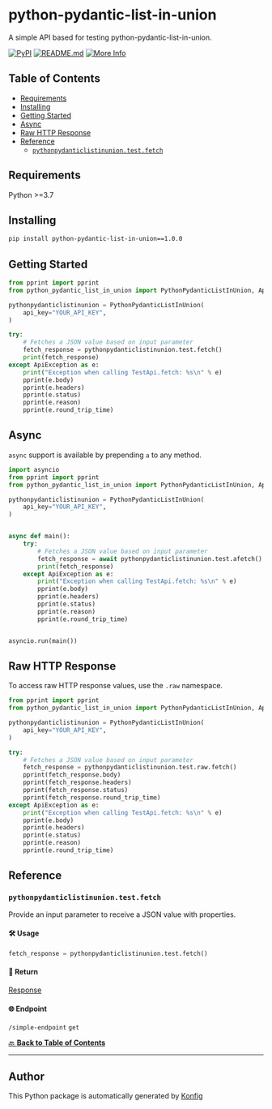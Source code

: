 # python-pydantic-list-in-union<a id="python-pydantic-list-in-union"></a>

A simple API based for testing python-pydantic-list-in-union.


[![PyPI](https://img.shields.io/badge/PyPI-v1.0.0-blue)](https://pypi.org/project/python-pydantic-list-in-union/1.0.0)
[![README.md](https://img.shields.io/badge/README-Click%20Here-green)](https://github.com/konfig-dev/konfig/tree/main/python#readme)
[![More Info](https://img.shields.io/badge/More%20Info-Click%20Here-orange)](http://example.com/support)

## Table of Contents<a id="table-of-contents"></a>

<!-- toc -->

- [Requirements](#requirements)
- [Installing](#installing)
- [Getting Started](#getting-started)
- [Async](#async)
- [Raw HTTP Response](#raw-http-response)
- [Reference](#reference)
  * [`pythonpydanticlistinunion.test.fetch`](#pythonpydanticlistinuniontestfetch)

<!-- tocstop -->

## Requirements<a id="requirements"></a>

Python >=3.7

## Installing<a id="installing"></a>

```sh
pip install python-pydantic-list-in-union==1.0.0
```

## Getting Started<a id="getting-started"></a>

```python
from pprint import pprint
from python_pydantic_list_in_union import PythonPydanticListInUnion, ApiException

pythonpydanticlistinunion = PythonPydanticListInUnion(
    api_key="YOUR_API_KEY",
)

try:
    # Fetches a JSON value based on input parameter
    fetch_response = pythonpydanticlistinunion.test.fetch()
    print(fetch_response)
except ApiException as e:
    print("Exception when calling TestApi.fetch: %s\n" % e)
    pprint(e.body)
    pprint(e.headers)
    pprint(e.status)
    pprint(e.reason)
    pprint(e.round_trip_time)
```

## Async<a id="async"></a>

`async` support is available by prepending `a` to any method.

```python
import asyncio
from pprint import pprint
from python_pydantic_list_in_union import PythonPydanticListInUnion, ApiException

pythonpydanticlistinunion = PythonPydanticListInUnion(
    api_key="YOUR_API_KEY",
)


async def main():
    try:
        # Fetches a JSON value based on input parameter
        fetch_response = await pythonpydanticlistinunion.test.afetch()
        print(fetch_response)
    except ApiException as e:
        print("Exception when calling TestApi.fetch: %s\n" % e)
        pprint(e.body)
        pprint(e.headers)
        pprint(e.status)
        pprint(e.reason)
        pprint(e.round_trip_time)


asyncio.run(main())
```

## Raw HTTP Response<a id="raw-http-response"></a>

To access raw HTTP response values, use the `.raw` namespace.

```python
from pprint import pprint
from python_pydantic_list_in_union import PythonPydanticListInUnion, ApiException

pythonpydanticlistinunion = PythonPydanticListInUnion(
    api_key="YOUR_API_KEY",
)

try:
    # Fetches a JSON value based on input parameter
    fetch_response = pythonpydanticlistinunion.test.raw.fetch()
    pprint(fetch_response.body)
    pprint(fetch_response.headers)
    pprint(fetch_response.status)
    pprint(fetch_response.round_trip_time)
except ApiException as e:
    print("Exception when calling TestApi.fetch: %s\n" % e)
    pprint(e.body)
    pprint(e.headers)
    pprint(e.status)
    pprint(e.reason)
    pprint(e.round_trip_time)
```


## Reference<a id="reference"></a>
### `pythonpydanticlistinunion.test.fetch`<a id="pythonpydanticlistinuniontestfetch"></a>

Provide an input parameter to receive a JSON value with properties.

#### 🛠️ Usage<a id="🛠️-usage"></a>

```python
fetch_response = pythonpydanticlistinunion.test.fetch()
```

#### 🔄 Return<a id="🔄-return"></a>

[Response](./python_pydantic_list_in_union/pydantic/response.py)

#### 🌐 Endpoint<a id="🌐-endpoint"></a>

`/simple-endpoint` `get`

[🔙 **Back to Table of Contents**](#table-of-contents)

---


## Author<a id="author"></a>
This Python package is automatically generated by [Konfig](https://konfigthis.com)
